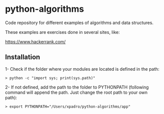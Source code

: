 # python-algorithms

Code repository for different examples of algorithms and data structures.

These examples are exercises done in several sites, like:

https://www.hackerrank.com/


## Installation

1- Check if the folder where your modules are located is defined in the path:
```
> python -c "import sys; print(sys.path)"
```

2- If not defined, add the path to the folder to PYTHONPATH (following command will append the path. Just change the root path to your own path):
```
> export PYTHONPATH="/Users/xpadro/python-algorithms/app"
```
